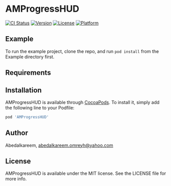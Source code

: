 # AMProgressHUD

[![CI Status](https://img.shields.io/travis/Abedalkareem/AMProgressHUD.svg?style=flat)](https://travis-ci.org/Abedalkareem/AMProgressHUD)
[![Version](https://img.shields.io/cocoapods/v/AMProgressHUD.svg?style=flat)](https://cocoapods.org/pods/AMProgressHUD)
[![License](https://img.shields.io/cocoapods/l/AMProgressHUD.svg?style=flat)](https://cocoapods.org/pods/AMProgressHUD)
[![Platform](https://img.shields.io/cocoapods/p/AMProgressHUD.svg?style=flat)](https://cocoapods.org/pods/AMProgressHUD)

## Example

To run the example project, clone the repo, and run `pod install` from the Example directory first.

## Requirements

## Installation

AMProgressHUD is available through [CocoaPods](https://cocoapods.org). To install
it, simply add the following line to your Podfile:

```ruby
pod 'AMProgressHUD'
```

## Author

Abedalkareem, abedalkareem.omreyh@yahoo.com

## License

AMProgressHUD is available under the MIT license. See the LICENSE file for more info.
